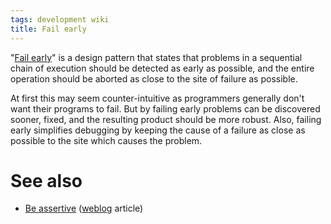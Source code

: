 ```yaml
---
tags: development wiki
title: Fail early
---
```


"[Fail early](/wiki/Fail_early)" is a design pattern that states that problems in a sequential chain of execution should be detected as early as possible, and the entire operation should be aborted as close to the site of failure as possible.

At first this may seem counter-intuitive as programmers generally don't want their programs to fail. But by failing early problems can be discovered sooner, fixed, and the resulting product should be more robust. Also, failing early simplifies debugging by keeping the cause of a failure as close as possible to the site which causes the problem.

# See also

-   [Be assertive](http://typechecked.net/a/about/wincent/weblog/archives/2007/03/be_assertive.php) ([weblog](/wiki/weblog) article)
